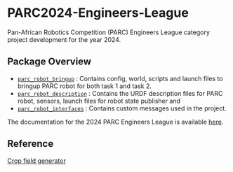 # PARC2024-Engineers-League
Pan-African Robotics Competition (PARC) Engineers League category project development for the year 2024.

## Package Overview
- [`parc_robot_bringup`](./parc_robot_bringup/) : Contains config, world, scripts and launch files to bringup PARC robot for both task 1 and task 2. 
- [`parc_robot_description`](./parc_robot_description/) : Contains the URDF description files for PARC robot, sensors, launch files for robot state publisher and
- [`parc_robot_interfaces`](./parc_robot_interfaces/) : Contains custom messages used in the project.

The documentation for the 2024 PARC Engineers League is available [here](https://parc-robotics.github.io/documentation-2024/introduction/).

## Reference
[Crop field generator](https://github.com/azazdeaz/fields-ignition)
